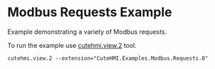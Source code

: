 # Modbus Requests Example

Example demonstrating a variety of Modbus requests.

To run the example use [cutehmi.view.2](../../../../../tools/cutehmi.view.2/) tool.
```
cutehmi.view.2 --extension="CuteHMI.Examples.Modbus.Requests.0"
```
